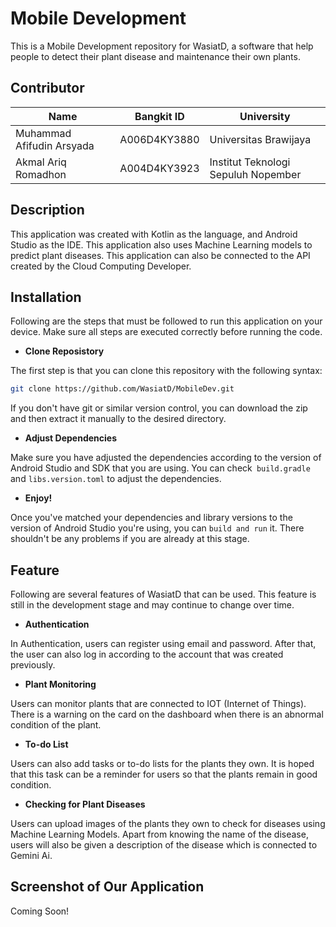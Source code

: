 # **Mobile Development**
This is a Mobile Development repository for WasiatD, a software that help people to detect their plant disease and maintenance their own plants.

## **Contributor**
| Name                      | Bangkit ID    | University                           |
| ------------------------- | ----------    | ------------------------------------|
| Muhammad Afifudin Arsyada | A006D4KY3880  | Universitas Brawijaya                |
| Akmal Ariq Romadhon       | A004D4KY3923  | Institut Teknologi Sepuluh Nopember |

## **Description**
This application was created with Kotlin as the language, and Android Studio as the IDE. This application also uses Machine Learning models to predict plant diseases. This application can also be connected to the API created by the Cloud Computing Developer.

## **Installation**
Following are the steps that must be followed to run this application on your device. Make sure all steps are executed correctly before running the code.

- **Clone Reposistory** <br>

The first step is that you can clone this repository with the following syntax:
```bash
git clone https://github.com/WasiatD/MobileDev.git
```
If you don't have git or similar version control, you can download the zip and then extract it manually to the desired directory.

- **Adjust Dependencies**

Make sure you have adjusted the dependencies according to the version of Android Studio and SDK that you are using. You can check` build.gradle` and `libs.version.toml` to adjust the dependencies.

- **Enjoy!**

Once you've matched your dependencies and library versions to the version of Android Studio you're using, you can `build and run` it. There shouldn't be any problems if you are already at this stage.


## **Feature**
Following are several features of WasiatD that can be used. This feature is still in the development stage and may continue to change over time.

- **Authentication**

In Authentication, users can register using email and password. After that, the user can also log in according to the account that was created previously.

- **Plant Monitoring**

Users can monitor plants that are connected to IOT (Internet of Things). There is a warning on the card on the dashboard when there is an abnormal condition of the plant.

- **To-do List**

Users can also add tasks or to-do lists for the plants they own. It is hoped that this task can be a reminder for users so that the plants remain in good condition.

- **Checking for Plant Diseases**

Users can upload images of the plants they own to check for diseases using Machine Learning Models. Apart from knowing the name of the disease, users will also be given a description of the disease which is connected to Gemini Ai.


## **Screenshot of Our Application**

Coming Soon!